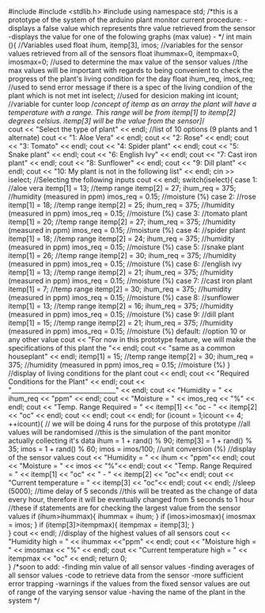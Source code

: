 #include <iostream>
#include <stdlib.h>
#include <cstdlib>
using namespace std;
/*this is a prototype of the system of the arduino plant monitor
current procedure:
	-displays a false value which represents thre value retrieved from the sensor
	-displays the value for one of the folowing graphs (max value)
	-
*/
int main (){
	//Variables used
	float ihum, itemp[3], imos;				//variables for the sensor values retrieved from all of the sensors
	float ihummax=0, itempmax=0, imosmax=0;	//used to determine the max value of the sensor values
	//the max values will be important with regards to being convenient to check the progress of the plant's living condition for the day
	float ihum_req, imos_req;				//used to send error message if there is a spec of the living condiion of the plant which is not met
	int iselect;							//used for desicion making
	int icount;								//variable for cunter loop 
	/*concept of itemp as an array
	the plant will have a temperature with a range. This range will be from itemp[1] to itemp[2] degrees celsius.
	itemp[3] will be the value from the sensor]*/										
	cout << "Select the type of plant" << endl;
	//list of 10 options (9 plants and 1 alternate)
	cout << "1: Aloe Vera" << endl;
	cout << "2: Rose" << endl;
	cout << "3: Tomato" << endl;
	cout << "4: Spider plant" << endl;
	cout << "5: Snake plant" << endl;
	cout << "6: English Ivy" << endl;
	cout << "7: Cast iron plant" << endl;
	cout << "8: Sunflower" << endl;
	cout << "9: Dill plant" << endl;
	cout << "10: My plant is not in the following list" << endl;
	cin >> iselect;			//Selecting the following inputs
	cout << endl;
	switch(iselect){
		case 1:		//aloe vera
			itemp[1] = 13;	//temp range
			itemp[2] = 27;
			ihum_req = 375;		//humidity (measured in ppm)
			imos_req = 0.15;	//moisture (%)
		case 2:		//rose
			itemp[1] = 18;	//temp range
			itemp[2] = 25;
			ihum_req = 375;		//humidity (measured in ppm)
			imos_req = 0.15;	//moisture (%)
		case 3:		//tomato plant
			itemp[1] = 20;	//temp range
			itemp[2] = 27;
			ihum_req = 375;		//humidity (measured in ppm)
			imos_req = 0.15;	//moisture (%)
		case 4:		//spider plant
			itemp[1] = 18;	//temp range
			itemp[2] = 24;
			ihum_req = 375;		//humidity (measured in ppm)
			imos_req = 0.15;	//moisture (%)
		case 5:		//snake plant
			itemp[1] = 26;	//temp range
			itemp[2] = 30;
			ihum_req = 375;		//humidity (measured in ppm)
			imos_req = 0.15;	//moisture (%)
		case 6:		//english ivy
			itemp[1] = 13;	//temp range
			itemp[2] = 21;
			ihum_req = 375;		//humidity (measured in ppm)
			imos_req = 0.15;	//moisture (%)
		case 7:		//cast iron plant
			itemp[1] = 7;	//temp range
			itemp[2] = 30;
			ihum_req = 375;		//humidity (measured in ppm)
			imos_req = 0.15;	//moisture (%)
		case 8:		//sunflower
			itemp[1] = 13;	//temp range
			itemp[2] = 16;
			ihum_req = 375;		//humidity (measured in ppm)
			imos_req = 0.15;	//moisture (%)
		case 9:		//dill plant
			itemp[1] = 15;	//temp range
			itemp[2] = 21;
			ihum_req = 375;		//humidity (measured in ppm)
			imos_req = 0.15;	//moisture (%)
		default:	//option 10 or any other value
			cout << "For now in this prototype feature, we will make the specifications of this plant the "<< endl;
			cout << "same as a common houseplant" << endl;
			itemp[1] = 15;	//temp range
			itemp[2] = 30;
			ihum_req = 375;		//humidity (measured in ppm)
			imos_req = 0.15;	//moisture (%)
	}
	//display of living conditions for the plant
	cout << endl;
	cout << "Required Conditions for the Plant" << endl;
	cout << "_________________________________" << endl;
	cout << "Humidity = " << ihum_req << "ppm" << endl;
	cout << "Moisture = " << imos_req << "%" << endl;
	cout << "Temp. Range Required = " << itemp[1] << "oc - " << itemp[2] << "oc" << endl;
	cout << endl;
	cout << endl;
	for (icount = 1;icount <= 4; ++icount){	// we will be doing 4 runs for the purpose of this prototype
		//all values will be randomised
			//this is the simulation of the pant monitor actually collecting it's data
		ihum = 1 + rand() % 90;
		itemp[3] = 1 + rand() % 35;
		imos = 1 + rand() % 60;
		imos = imos/100;			//unit conversion (%)
		//display of the sensor values
		cout << "Humidity = " << ihum << "ppm"<< endl;
		cout << "Moisture = " << imos << "%"<< endl;
		cout << "Temp. Range Required = " << itemp[1] << "oc" << " - " << itemp[2] << "oc"<< endl;
		cout << "Current temperature = " << itemp[3] << "oc"<< endl;
		cout << endl;
		//sleep (5000);	//time delay of 5 seconds
		//this will be treated as the change of data every hour, therefore it will be eventually changed from 5 seconds to 1 hour
		//these if statements are for checking the largest value from the sensor values
		if (ihum>ihummax){
		    ihummax = ihum;
		}
		if (imos>imosmax){
		    imosmax = imos;
		}
		if (itemp[3]>itempmax){
		    itempmax = itemp[3];
		}	
	}
	cout << endl;
	//display of the highest values of all sensors
	cout << "Humidity high = " << ihummax <<"ppm" << endl;
	cout << "Moisture high = " << imosmax << "%" << endl;
	cout << "Current temperature high = " << itempmax << "oc" << endl;
	return 0;	
}
/*soon to add:
	-finding min value of all sensor values
	-finding averages of all sensor values
	-code to retrieve data from the sensor
	-more sufficient error trapping
	-warnings if the values from the fixed sensor values are out of range of the varying sensor value
	-having the name of the plant in the system
*/ 
